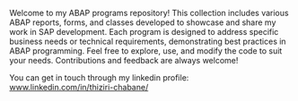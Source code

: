 Welcome to my ABAP programs repository! This collection includes various ABAP reports, forms, and classes developed to showcase and share my work in SAP development. Each program is designed to address specific business needs or technical requirements, demonstrating best practices in ABAP programming. Feel free to explore, use, and modify the code to suit your needs. Contributions and feedback are always welcome!

You can get in touch through my linkedin profile: www.linkedin.com/in/thiziri-chabane/
